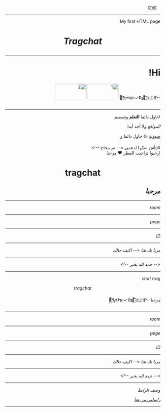 <html>

<a class="rYDfvb" href="/?hl=en-DZ&amp;sa=X&amp;ved=0ahUKEwjwyo751a-AAxW5TaQEHScNDDMQnZcCCAU" role="menuitem"><img alt="" class="EuAkLc" src="https://www.gstatic.com/navigationdrawer/home_icon.svg"></a>
<a class="rYDfvb" href="/?hl=en-DZ&amp;sa=X&amp;ved=0ahUKEwjwyo751a-AAxW5TaQEHScNDDMQnZcCCAU" role="menuitem"><img alt="" class="EuAkLc" src="https://www.gstatic.com/navigationdrawer/home_icon.svg"></a>
<a class="rYDfvb" href="/?hl=en-DZ&amp;sa=X&amp;ved=0ahUKEwjwyo751a-AAxW5TaQEHScNDDMQnZcCCAU" role="menuitem"><img alt="" class="EuAkLc" src="https://www.gstatic.com/navigationdrawer/home_icon.svg"></a>
<a href="https://www.noor-book.com/">chat</a><br />
<hr/>
<head>
<body>
 My first HTML page
<h1>
<p align="center">
<i>
Tragchat 
</i>
</p>
</h1>
<hr/>
<p>
 </p>
<h1>Hi!</h1>
᭓͜͡Λϻ𝐢ηє✓𝕯𝖟᭓͜͡⁦🇩🇿⁩࿐
<body>
<img src="myPic.jpg" alt="1 "width="100px"
height="50px" />
<img src="mypic.jpg" alt="2
"width="100x"
height="50x" />
 </body>

<p>
<hr />
 احاول دائما 
 <b>التعلم</b> وتصميم

 <i>المواقع</i> ولا أجد أبدا  

 <u>صعوبة</u> 👍 حاول دائما و 

 <del>لاتيأس</del> شكرا لدعمى
<-- تم بنجاح --!>
 <br/>
ارحبوا تراحيب المطر ❤️
مرحبا 
<body dir='rtl'>
<h1>
<p align="center">
tragchat 
</p>
</h1>
<h2>
<i>
<b>مرحبا</b>
<i/>
</h2>
<hr />
<p> room</p>

<hr />

<p> pege</p>
<hr />

<p> ID</p>
<hr />
</html>
<!-- comment -->
مربا بك هنا
<body dir='ltr'>
<-- اكيف حالك</p><hr/>
<-- حمد لله بخير  --!> 
<hr />
 </body>
chat 
trag
 </body>
<p align="center">
tragchat 
</p>
مرحبا 
</body>
᭓͜͡Λϻ𝐢ηє✓𝕯𝖟᭓͜͡⁦🇩🇿⁩࿐
<hr />
<p> room</p>

<hr />

<p> pege</p>
<hr />

<p> ID</p>
<hr />
<!-- comment -->
مربا بك هنا
<-- اكيف حالك</p><hr/>
<-- حمد لله بخير  --!> 
</body>
<hr />
<body>
<head>
وصف الرابط 
 </head>
 <body>
 <a href="http://www.somesite.com/files/file1.zip">

</a>

 <br />

 <a href ="mailto:mokhtar_bettaharhafid@gmail.com"> راسلني من هنا </a>
<hr/>
 </body>


</html>


